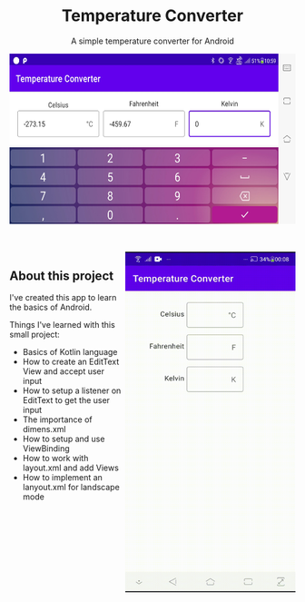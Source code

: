 <h1 align="center"> Temperature Converter </h1>

<p align="center">
  A simple temperature converter for Android
</p>

<p align="center">
<img src="/media/TC_landscape.jpg" width="600" height="300"/>
</p>

##

</br>
<img src="/media/TC.gif" align="right" width="300" height="600"/>

## About this project

I've created this app to learn the basics of Android.

Things I've learned with this small project:
- Basics of Kotlin language
- How to create an EditText View and accept user input
- How to setup a listener on EditText to get the user input
- The importance of dimens.xml
- How to setup and use ViewBinding
- How to work with layout.xml and add Views
- How to implement an lanyout.xml for landscape mode
</br>
